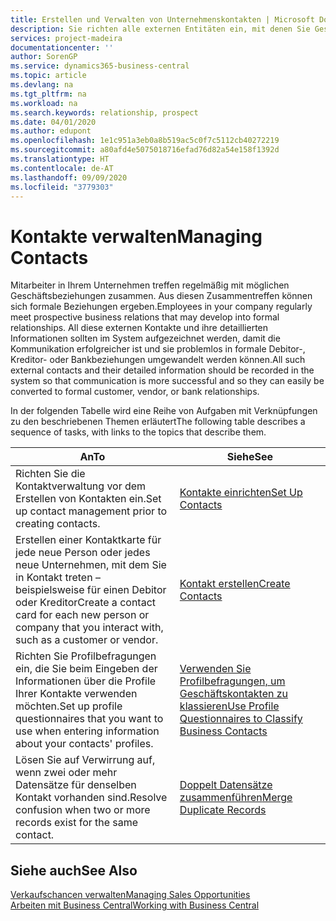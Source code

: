 ```yaml
---
title: Erstellen und Verwalten von Unternehmenskontakten | Microsoft Docs
description: Sie richten alle externen Entitäten ein, mit denen Sie Geschäftsbeziehungen haben (wie Debitoren, Interessenten, Kreditoren und Berater).
services: project-madeira
documentationcenter: ''
author: SorenGP
ms.service: dynamics365-business-central
ms.topic: article
ms.devlang: na
ms.tgt_pltfrm: na
ms.workload: na
ms.search.keywords: relationship, prospect
ms.date: 04/01/2020
ms.author: edupont
ms.openlocfilehash: 1e1c951a3eb0a8b519ac5c0f7c5112cb40272219
ms.sourcegitcommit: a80afd4e5075018716efad76d82a54e158f1392d
ms.translationtype: HT
ms.contentlocale: de-AT
ms.lasthandoff: 09/09/2020
ms.locfileid: "3779303"
---
```

# <a name="managing-contacts"></a><span data-ttu-id="3d2f0-103">Kontakte verwalten</span><span class="sxs-lookup"><span data-stu-id="3d2f0-103">Managing Contacts</span></span>
<span data-ttu-id="3d2f0-104">Mitarbeiter in Ihrem Unternehmen treffen regelmäßig mit möglichen Geschäftsbeziehungen zusammen. Aus diesen Zusammentreffen können sich formale Beziehungen ergeben.</span><span class="sxs-lookup"><span data-stu-id="3d2f0-104">Employees in your company regularly meet prospective business relations that may develop into formal relationships.</span></span> <span data-ttu-id="3d2f0-105">All diese externen Kontakte und ihre detaillierten Informationen sollten im System aufgezeichnet werden, damit die Kommunikation erfolgreicher ist und sie problemlos in formale Debitor-, Kreditor- oder Bankbeziehungen umgewandelt werden können.</span><span class="sxs-lookup"><span data-stu-id="3d2f0-105">All such external contacts and their detailed information should be recorded in the system so that communication is more successful and so they can easily be converted to formal customer, vendor, or bank relationships.</span></span>

<span data-ttu-id="3d2f0-106">In der folgenden Tabelle wird eine Reihe von Aufgaben mit Verknüpfungen zu den beschriebenen Themen erläutert</span><span class="sxs-lookup"><span data-stu-id="3d2f0-106">The following table describes a sequence of tasks, with links to the topics that describe them.</span></span>

| <span data-ttu-id="3d2f0-107">An</span><span class="sxs-lookup"><span data-stu-id="3d2f0-107">To</span></span> | <span data-ttu-id="3d2f0-108">Siehe</span><span class="sxs-lookup"><span data-stu-id="3d2f0-108">See</span></span> |
| --- | --- |
| <span data-ttu-id="3d2f0-109">Richten Sie die Kontaktverwaltung vor dem Erstellen von Kontakten ein.</span><span class="sxs-lookup"><span data-stu-id="3d2f0-109">Set up contact management prior to creating contacts.</span></span> |[<span data-ttu-id="3d2f0-110">Kontakte einrichten</span><span class="sxs-lookup"><span data-stu-id="3d2f0-110">Set Up Contacts</span></span>](marketing-setup-contacts.md) |
| <span data-ttu-id="3d2f0-111">Erstellen einer Kontaktkarte für jede neue Person oder jedes neue Unternehmen, mit dem Sie in Kontakt treten – beispielsweise für einen Debitor oder Kreditor</span><span class="sxs-lookup"><span data-stu-id="3d2f0-111">Create a contact card for each new person or company that you interact with, such as a customer or vendor.</span></span> |[<span data-ttu-id="3d2f0-112">Kontakt erstellen</span><span class="sxs-lookup"><span data-stu-id="3d2f0-112">Create Contacts</span></span>](marketing-create-contact-companies.md) |
|<span data-ttu-id="3d2f0-113">Richten Sie Profilbefragungen ein, die Sie beim Eingeben der Informationen über die Profile Ihrer Kontakte verwenden möchten.</span><span class="sxs-lookup"><span data-stu-id="3d2f0-113">Set up profile questionnaires that you want to use when entering information about your contacts' profiles.</span></span>|[<span data-ttu-id="3d2f0-114">Verwenden Sie Profilbefragungen, um Geschäftskontakten zu klassieren</span><span class="sxs-lookup"><span data-stu-id="3d2f0-114">Use Profile Questionnaires to Classify Business Contacts</span></span>](marketing-create-contact-profile-questionnaire.md)|
|<span data-ttu-id="3d2f0-115">Lösen Sie auf Verwirrung auf, wenn zwei oder mehr Datensätze für denselben Kontakt vorhanden sind.</span><span class="sxs-lookup"><span data-stu-id="3d2f0-115">Resolve confusion when two or more records exist for the same contact.</span></span>|[<span data-ttu-id="3d2f0-116">Doppelt Datensätze zusammenführen</span><span class="sxs-lookup"><span data-stu-id="3d2f0-116">Merge Duplicate Records</span></span>](sales-how-merge-duplicate-records.md)|

## <a name="see-also"></a><span data-ttu-id="3d2f0-117">Siehe auch</span><span class="sxs-lookup"><span data-stu-id="3d2f0-117">See Also</span></span>
[<span data-ttu-id="3d2f0-118">Verkaufschancen verwalten</span><span class="sxs-lookup"><span data-stu-id="3d2f0-118">Managing Sales Opportunities</span></span>](marketing-manage-sales-opportunities.md)  
[<span data-ttu-id="3d2f0-119">Arbeiten mit  Business Central</span><span class="sxs-lookup"><span data-stu-id="3d2f0-119">Working with Business Central</span></span>](ui-work-product.md)  
